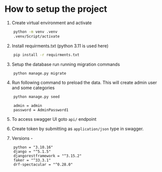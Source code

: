 # How to setup the project

1. Create virtual environment and activate

```cmd
    python -m venv .venv
    .venv/Script/activate
```

2. Install requirments.txt (python 3.11 is used here)

```cmd
    pip install -r requirments.txt
```

3. Setup the database run running migration commands

```cmd
    python manage.py migrate
```

4. Run following command to preload the data.
    This will create admin user and some categories
```cmd
    python manage.py seed
```
```
    admin = admin
    password = AdminPassword1
```

5. To access swagger UI goto `api/` endpoint

6. Create token by submitting as `application/json` type in swagger.

7. Versions -
```
    python = "3.10.16"
    django = "^5.1.5"
    djangorestframework = "^3.15.2"
    faker = "^33.3.1"
    drf-spectacular = "^0.28.0"
```
